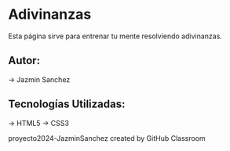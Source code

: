 # Adivinanzas
Esta página sirve para entrenar tu mente resolviendo adivinanzas.

## Autor:
-> Jazmin Sanchez

## Tecnologías Utilizadas:
-> HTML5
-> CSS3


proyecto2024-JazminSanchez created by GitHub Classroom